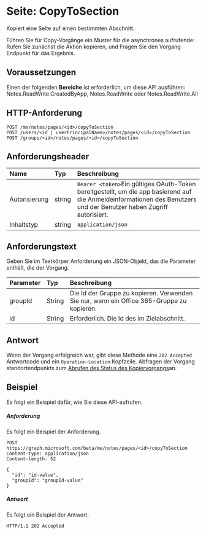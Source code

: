 # <a name="page-copytosection"></a>Seite: CopyToSection
Kopiert eine Seite auf einen bestimmten Abschnitt.

Führen Sie für Copy-Vorgänge ein Muster für die asynchrones aufrufende: Rufen Sie zunächst die Aktion kopieren, und Fragen Sie den Vorgang Endpunkt für das Ergebnis.

## <a name="prerequisites"></a>Voraussetzungen
Einen der folgenden **Bereiche** ist erforderlich, um diese API ausführen:   
Notes.ReadWrite.CreatedByApp, Notes.ReadWrite oder Notes.ReadWrite.All  
## <a name="http-request"></a>HTTP-Anforderung
<!-- { "blockType": "ignored" } -->
```http
POST /me/notes/pages/<id>/copyToSection
POST /users/<id | userPrincipalName>/notes/pages/<id>/copyToSection
POST /groups/<id>/notes/pages/<id>/copyToSection
```
## <a name="request-headers"></a>Anforderungsheader
| Name       | Typ | Beschreibung|
|:---------------|:--------|:----------|
| Autorisierung  | string  | `Bearer <token>`Ein gültiges OAuth-Token bereitgestellt, um die app basierend auf die Anmeldeinformationen des Benutzers und der Benutzer haben Zugriff autorisiert. |
| Inhaltstyp | string | `application/json` |

## <a name="request-body"></a>Anforderungstext
Geben Sie im Textkörper Anforderung ein JSON-Objekt, das die Parameter enthält, die der Vorgang.

| Parameter    | Typ   |Beschreibung|
|:---------------|:--------|:----------|
|groupId|String|Die Id der Gruppe zu kopieren. Verwenden Sie nur, wenn ein Office 365-Gruppe zu kopieren.|
|id|String|Erforderlich. Die Id des im Zielabschnitt.|


## <a name="response"></a>Antwort
Wenn der Vorgang erfolgreich war, gibt diese Methode eine `202 Accepted` Antwortcode und ein `Operation-Location` Kopfzeile. Abfragen der Vorgang standortendpunkts zum [Abrufen des Status des Kopiervorgangs](notesoperation_get.md)an.

## <a name="example"></a>Beispiel
Es folgt ein Beispiel dafür, wie Sie diese API-aufrufen.
##### <a name="request"></a>Anforderung
Es folgt ein Beispiel der Anforderung.
<!-- {
  "blockType": "request",
  "name": "page_copytosection"
}-->
```http
POST https://graph.microsoft.com/beta/me/notes/pages/<id>/copyToSection
Content-type: application/json
Content-length: 52

{
  "id": "id-value",
  "groupId": "groupId-value"
}
```

##### <a name="response"></a>Antwort
Es folgt ein Beispiel der Antwort.
<!-- {
  "blockType": "response",
  "truncated": true,
  "@odata.type": "microsoft.graph.copystatusmodel"
} -->
```http
HTTP/1.1 202 Accepted
```

<!-- uuid: 8fcb5dbc-d5aa-4681-8e31-b001d5168d79
2015-10-25 14:57:30 UTC -->
<!-- {
  "type": "#page.annotation",
  "description": "page: copyToSection",
  "keywords": "",
  "section": "documentation",
  "tocPath": ""
}-->